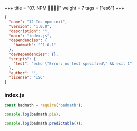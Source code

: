 +++
title = "07. NPM 👩‍🏫🧑‍🏫"
weight = 7
tags = ["es6"] 
+++


```json
{
  "name": "12-Ins-npm-init",
  "version": "1.0.0",
  "description": "",
  "main": "index.js",
  "dependencies": {
    "badmath": "^1.0.1"
  },
  "devDependencies": {},
  "scripts": {
    "test": "echo \"Error: no test specified\" && exit 1"
  },
  "author": "",
  "license": "ISC"
}

```



### index.js
```js
const badmath = require('badmath');

console.log(badmath.pie);

console.log(badmath.predictable());

```
